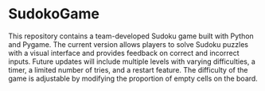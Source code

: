 ﻿# SudokoGame
This repository contains a team-developed Sudoku game built with Python and Pygame. The current version allows players to solve Sudoku puzzles with a visual interface and provides feedback on correct and incorrect inputs. Future updates will include multiple levels with varying difficulties, a timer, a limited number of tries, and a restart feature. The difficulty of the game is adjustable by modifying the proportion of empty cells on the board.
